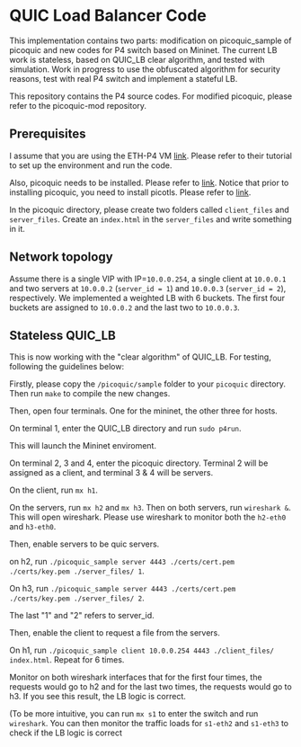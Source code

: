 # QUIC Load Balancer Code
This implementation contains two parts: modification on picoquic_sample of picoquic and new codes for P4 switch based on Mininet. The current LB work is stateless, based on QUIC_LB clear algorithm, and tested with simulation. Work in progress to use the obfuscated algorithm for security reasons, test with real P4 switch and implement a stateful LB.

This repository contains the P4 source codes. For modified picoquic, please refer to the picoquic-mod repository.

## Prerequisites

I assume that you are using the ETH-P4 VM [link](https://github.com/nsg-ethz/p4-learning). Please refer to their tutorial to set up the environment and run the code. 

Also, picoquic needs to be installed. Please refer to [link](https://github.com/private-octopus/picoquic). Notice that prior to installing picoquic, you need to install picotls. Please refer to [link](https://github.com/h2o/picotls).

In the picoquic directory, please create two folders called `client_files` and `server_files`. Create an `index.html` in the `server_files` and write something in it.


## Network topology

Assume there is a single VIP with IP=`10.0.0.254`, a single client at `10.0.0.1` and two servers at `10.0.0.2` (`server_id = 1`) and `10.0.0.3` (`server_id = 2`), respectively. We implemented a weighted LB with 6 buckets. The first four buckets are assigned to `10.0.0.2` and the last two to `10.0.0.3`.


## Stateless QUIC_LB

This is now working with the "clear algorithm" of QUIC_LB. For testing, following the guidelines below:

Firstly, please copy the `/picoquic/sample` folder to your `picoquic` directory. Then run `make` to compile the new changes.

Then, open four terminals. One for the mininet, the other three for hosts.

On terminal 1, enter the QUIC_LB directory and run `sudo p4run`.

This will launch the Mininet enviroment.

On terminal 2, 3 and 4, enter the picoquic directory. Terminal 2 will be assigned as a client, and terminal 3 & 4 will be servers.

On the client, run `mx h1`.

On the servers, run `mx h2` and `mx h3`. Then on both servers, run `wireshark &`. This will open wireshark. Please use wireshark to monitor both the `h2-eth0` and `h3-eth0`.

Then, enable servers to be quic servers.

on h2, run `./picoquic_sample server 4443 ./certs/cert.pem ./certs/key.pem ./server_files/ 1`.

On h3, run `./picoquic_sample server 4443 ./certs/cert.pem ./certs/key.pem ./server_files/ 2`. 

The last "1" and "2" refers to server_id.

Then, enable the client to request a file from the servers.

On h1, run `./picoquic_sample client 10.0.0.254 4443 ./client_files/ index.html`. Repeat for 6 times.

Monitor on both wireshark interfaces that for the first four times, the requests would go to h2 and for the last two times, the requests would go to h3. If you see this result, the LB logic is correct.

(To be more intuitive, you can run `mx s1` to enter the switch and run `wireshark`. You can then monitor the traffic loads for `s1-eth2` and `s1-eth3` to check if the LB logic is correct


